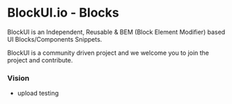 # BlockUI.io - Blocks
BlockUI is an Independent, Reusable & BEM (Block Element Modifier) based UI Blocks/Components Snippets.
 
BlockUI is a community driven project and we welcome you to join the project and contribute.

### Vision


- upload testing